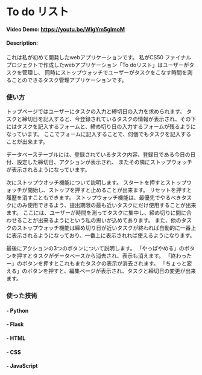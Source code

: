 # To do リスト

#### Video Demo:  <https://youtu.be/WlgYm5gImoM>
#### Description:

これは私が初めて開発したwebアプリケーションです。
私がCS50 ファイナルプロジェクトで作成したwebアプリケーション「To doリスト」はユーザーがタスクを管理し、
同時にストップウォッチでユーザーがタスクをこなす時間を測ることのできるタスク管理アプリケーションです。


### 使い方
トップページではユーザーにタスクの入力と締切日の入力を求められます。
タスクと締切日を記入すると、今登録されているタスクの情報が表示され、その下にはタスクを記入するフォームと、締め切り日の入力するフォームが残るようになっています。
ここでフォームに記入することで、何個でもタスクを記入することが出来ます。

データベーステーブルには、登録されているタスク内容、登録日である今日の日付、設定した締切日、アクションが表示され、
またその隣にストップウォッチが表示されるようになっています。

次にストップウオッチ機能について説明します。
スタートを押すとストップウォッチが開始し、ストップを押すと止めることが出来ます。
リセットを押すと履歴を消すこともできます。
ストップウォッチ機能は、最優先でやるべきタスクにのみ使用できるよう、提出期限の最も近いタスクにだけ使用することが出来ます。
ここには、ユーザーが時間を測ってタスクに集中し、締め切りに間に合わせることが出来るようにという私の思いが込めてあります。
また、他のタスクのストップウォッチ機能は締め切り日が近いタスクが終われば自動的に一番上に表示されるようになっており、一番上に表示されれば使えるようになります。

最後にアクションの3つのボタンについて説明します。
「やっぱやめる」のボタンを押すとタスクがデータベースから消去され、表示も消えます。
「終わったー」のボタンを押すとこれもまたタスクの表示が消去されます。
「ちょっと変える」のボタンを押すと、編集ページが表示され、タスクと締切日の変更が出来ます。


### 使った技術

#### - Python
#### - Flask
#### - HTML
#### - CSS
#### - JavaScript

